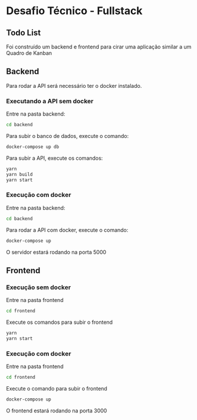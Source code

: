 # Desafio Técnico - Fullstack

## Todo List

Foi construído um backend e frontend para cirar uma aplicação similar a um Quadro de Kanban

## Backend

Para rodar a API será necessário ter o docker instalado.

### Executando a API sem docker

Entre na pasta backend:

```bash
cd backend
```

Para subir o banco de dados, execute o comando:

```bash
docker-compose up db
```

Para subir a API, execute os comandos:

```bash
yarn
yarn build
yarn start
```

### Execução com docker

Entre na pasta backend:

```bash
cd backend
```

Para rodar a API com docker, execute o comando:

```bash
docker-compose up
```

O servidor estará rodando na porta 5000

## Frontend

### Execução sem docker

Entre na pasta frontend

```bash
cd frontend
```

Execute os comandos para subir o frontend

```bash
yarn
yarn start
```

### Execução com docker

Entre na pasta frontend

```bash
cd frontend
```

Execute o comando para subir o frontend

```bash
docker-compose up
```

O frontend estará rodando na porta 3000
